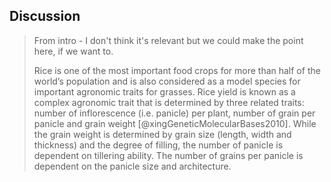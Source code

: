 ## Discussion


> From intro - I don't think it's relevant but we could make the point here, if we want to.
> 
> Rice is one of the most important food crops for more than half of the world’s population and is also considered as a model species for important agronomic traits for grasses. Rice yield is known as a complex agronomic trait that is determined by three related traits: number of inflorescence (i.e. panicle) per plant, number of grain per panicle and grain weight [@xingGeneticMolecularBases2010]. While the grain weight is determined by grain size (length, width and thickness) and the degree of filling, the number of panicle is dependent on tillering ability. The number of grains per panicle is dependent on the panicle size and architecture.
